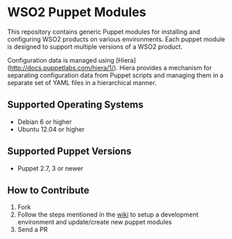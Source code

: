 # WSO2 Puppet Modules

This repository contains generic Puppet modules for installing and configuring WSO2 products on various environments. Each puppet module is designed to support multiple versions of a WSO2 product.

Configuration data is managed using [Hiera] (http://docs.puppetlabs.com/hiera/1/). Hiera provides a mechanism for separating configuration data from Puppet scripts and managing them in a separate set of YAML files in a hierarchical manner.

## Supported Operating Systems

- Debian 6 or higher
- Ubuntu 12.04 or higher

## Supported Puppet Versions

- Puppet 2.7, 3 or newer

## How to Contribute
1. Fork
2. Follow the steps mentioned in the [wiki](https://github.com/wso2/puppet-modules/wiki) to setup a development environment and update/create new puppet modules
3. Send a PR

